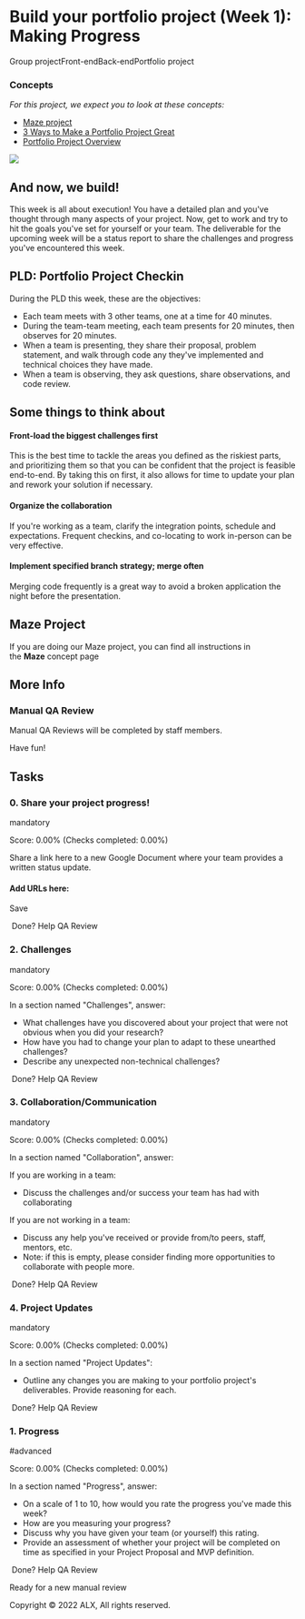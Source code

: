 Build your portfolio project (Week 1): Making Progress
======================================================

Group projectFront-endBack-endPortfolio project


### Concepts

*For this project, we expect you to look at these concepts:*

-   [Maze project](https://alx-intranet.hbtn.io/concepts/133)
-   [3 Ways to Make a Portfolio Project Great](https://alx-intranet.hbtn.io/concepts/135)
-   [Portfolio Project Overview](https://alx-intranet.hbtn.io/concepts/137)

![](https://s3.amazonaws.com/alx-intranet.hbtn.io/uploads/medias/2019/10/a9988dee7cde9c364f7b.gif?X-Amz-Algorithm=AWS4-HMAC-SHA256&X-Amz-Credential=AKIARDDGGGOUSBVO6H7D%2F20220709%2Fus-east-1%2Fs3%2Faws4_request&X-Amz-Date=20220709T065735Z&X-Amz-Expires=86400&X-Amz-SignedHeaders=host&X-Amz-Signature=2616568c223d6f1423df44f44e4e5b1a1d652f5f036f7a84661162462f447bd4)

And now, we build!
------------------

This week is all about execution! You have a detailed plan and you've thought through many aspects of your project. Now, get to work and try to hit the goals you've set for yourself or your team. The deliverable for the upcoming week will be a status report to share the challenges and progress you've encountered this week.

PLD: Portfolio Project Checkin
------------------------------

During the PLD this week, these are the objectives:

-   Each team meets with 3 other teams, one at a time for 40 minutes.
-   During the team-team meeting, each team presents for 20 minutes, then observes for 20 minutes.
-   When a team is presenting, they share their proposal, problem statement, and walk through code any they've implemented and technical choices they have made.
-   When a team is observing, they ask questions, share observations, and code review.

Some things to think about
--------------------------

#### Front-load the biggest challenges first

This is the best time to tackle the areas you defined as the riskiest parts, and prioritizing them so that you can be confident that the project is feasible end-to-end. By taking this on first, it also allows for time to update your plan and rework your solution if necessary.

#### Organize the collaboration

If you're working as a team, clarify the integration points, schedule and expectations. Frequent checkins, and co-locating to work in-person can be very effective.

#### Implement specified branch strategy; merge often

Merging code frequently is a great way to avoid a broken application the night before the presentation.

Maze Project
------------

If you are doing our Maze project, you can find all instructions in the **Maze** concept page

More Info
---------

### Manual QA Review

Manual QA Reviews will be completed by staff members.

Have fun!

Tasks
-----

### 0\. Share your project progress!

mandatory

Score: 0.00% (Checks completed: 0.00%)

Share a link here to a new Google Document where your team provides a written status update.

#### Add URLs here:

Save

 Done? Help QA Review

### 2\. Challenges

mandatory

Score: 0.00% (Checks completed: 0.00%)

In a section named "Challenges", answer:

-   What challenges have you discovered about your project that were not obvious when you did your research?
-   How have you had to change your plan to adapt to these unearthed challenges?
-   Describe any unexpected non-technical challenges?

 Done? Help QA Review

### 3\. Collaboration/Communication

mandatory

Score: 0.00% (Checks completed: 0.00%)

In a section named "Collaboration", answer:

If you are working in a team:

-   Discuss the challenges and/or success your team has had with collaborating

If you are not working in a team:

-   Discuss any help you've received or provide from/to peers, staff, mentors, etc.
-   Note: if this is empty, please consider finding more opportunities to collaborate with people more.

 Done? Help QA Review

### 4\. Project Updates

mandatory

Score: 0.00% (Checks completed: 0.00%)

In a section named "Project Updates":

-   Outline any changes you are making to your portfolio project's deliverables. Provide reasoning for each.

 Done? Help QA Review

### 1\. Progress

#advanced

Score: 0.00% (Checks completed: 0.00%)

In a section named "Progress", answer:

-   On a scale of 1 to 10, how would you rate the progress you've made this week?
-   How are you measuring your progress?
-   Discuss why you have given your team (or yourself) this rating.
-   Provide an assessment of whether your project will be completed on time as specified in your Project Proposal and MVP definition.

 Done? Help QA Review

Ready for a new manual review

Copyright © 2022 ALX, All rights reserved.
